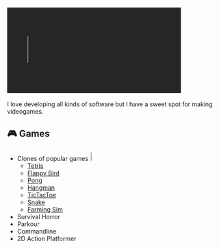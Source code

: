 ![Welcome](./Assets/Welcome.gif)

I love developing all kinds of software but I have a sweet spot for making videogames.

## 🎮 Games
### 
- Clones of popular games <img src="https://www.vectorlogo.zone/logos/unity3d/unity3d-icon.svg" width = 3%; height=3% />
  - [Tetris](https://github.com/Nizar1999/Yet-Another-Tetris-Clone)
  - [Flappy Bird](https://github.com/Nizar1999/Yet-Another-Flappy-Bird-Clone) 
  - [Pong](https://github.com/Nizar1999/Yet-Another-Pong-Clone) 
  - [Hangman](https://github.com/Nizar1999/Yet-Another-Hangman-Clone) 
  - [TicTacToe](https://github.com/Nizar1999/Unbeatable-TicTacToe) 
  - [Snake](https://github.com/Nizar1999/Yet-Another-Snake-Clone) 
  - [Farming Sim](https://github.com/Nizar1999/Farming-Sim)
- Survival Horror
- Parkour
- Commandline
- 2D Action Platformer
